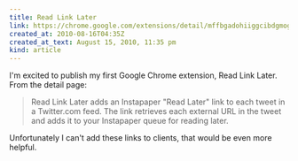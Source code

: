 ```yaml
---
title: Read Link Later
link: https://chrome.google.com/extensions/detail/mffbgadohiiggcibdgmogfdlmackfbhm
created_at: 2010-08-16T04:35Z
created_at_text: August 15, 2010, 11:35 pm
kind: article
---
```

I'm excited to publish my first Google Chrome extension, Read Link Later. From the detail page:

> Read Link Later adds an Instapaper "Read Later" link to each tweet in a Twitter.com feed. The link retrieves each external URL in the tweet and adds it to your Instapaper queue for reading later.

Unfortunately I can't add these links to clients, that would be even more helpful.
